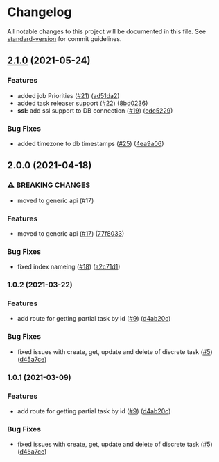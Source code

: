# Changelog

All notable changes to this project will be documented in this file. See [standard-version](https://github.com/conventional-changelog/standard-version) for commit guidelines.

## [2.1.0](https://github.com/MapColonies/discrete-ingestion-db/compare/v2.0.0...v2.1.0) (2021-05-24)


### Features

* added job Priorities ([#21](https://github.com/MapColonies/discrete-ingestion-db/issues/21)) ([ad51da2](https://github.com/MapColonies/discrete-ingestion-db/commit/ad51da2e083d3c8aa022faaf53291dd7e708dd10))
* added task releaser support ([#22](https://github.com/MapColonies/discrete-ingestion-db/issues/22)) ([8bd0236](https://github.com/MapColonies/discrete-ingestion-db/commit/8bd0236dcef20f88e179a09505e3d91ccc3ac2cc))
* **ssl:** add ssl support to DB connection ([#19](https://github.com/MapColonies/discrete-ingestion-db/issues/19)) ([edc5229](https://github.com/MapColonies/discrete-ingestion-db/commit/edc52290a94c877a7884bd315be041771cbcf43d))


### Bug Fixes

* added timezone to db timestamps ([#25](https://github.com/MapColonies/discrete-ingestion-db/issues/25)) ([4ea9a06](https://github.com/MapColonies/discrete-ingestion-db/commit/4ea9a06e3d7627d05b62c9e497f5a8817ed70b2c))

## 2.0.0 (2021-04-18)


### ⚠ BREAKING CHANGES

* moved to generic api  (#17)

### Features

* moved to generic api  ([#17](https://github.com/MapColonies/discrete-ingestion-db/issues/17)) ([77f8033](https://github.com/MapColonies/discrete-ingestion-db/commit/77f8033406f567d41313de47676ec5cfe29abc4a))


### Bug Fixes

* fixed index nameing ([#18](https://github.com/MapColonies/discrete-ingestion-db/issues/18)) ([a2c71d1](https://github.com/MapColonies/discrete-ingestion-db/commit/a2c71d14984ff62b6515bc6301bc18d8a26a6fa8))

### 1.0.2 (2021-03-22)


### Features

* add route for getting partial task by id ([#9](https://github.com/MapColonies/discrete-ingestion-db/issues/9)) ([d4ab20c](https://github.com/MapColonies/discrete-ingestion-db/commit/d4ab20ccca77e342a773b5b7ce4debd9f2820f45))


### Bug Fixes

* fixed issues with create, get, update and delete of discrete task ([#5](https://github.com/MapColonies/discrete-ingestion-db/issues/5)) ([d45a7ce](https://github.com/MapColonies/discrete-ingestion-db/commit/d45a7ce9babf455621362541798eb2e4369a452a))

### 1.0.1 (2021-03-09)


### Features

* add route for getting partial task by id ([#9](https://github.com/MapColonies/discrete-ingestion-db/issues/9)) ([d4ab20c](https://github.com/MapColonies/discrete-ingestion-db/commit/d4ab20ccca77e342a773b5b7ce4debd9f2820f45))


### Bug Fixes

* fixed issues with create, get, update and delete of discrete task ([#5](https://github.com/MapColonies/discrete-ingestion-db/issues/5)) ([d45a7ce](https://github.com/MapColonies/discrete-ingestion-db/commit/d45a7ce9babf455621362541798eb2e4369a452a))
